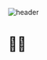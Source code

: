 ![header](https://capsule-render.vercel.app/api?type=wave&color=AFB4FF&height=300&section=header&text=Hello%Stranger%!%!&fontcolor:F9F9F9&fontSize=90)
#  👋🏻
